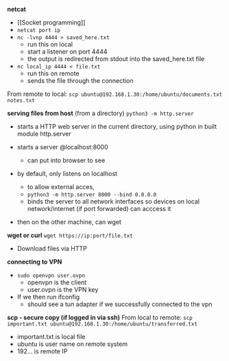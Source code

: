 

**netcat**
- [[Socket programming]]
- `netcat port ip`
- `nc -lvnp 4444 > saved_here.txt` 
	- run this on local
	- start a listener on port 4444
	- the output is redirected from stdout into the saved_here.txt file
- `nc local_ip 4444 < file.txt`
	- run this on remote
	- sends the file through the connection

From remote to local:
`scp ubuntu@192.168.1.30:/home/ubuntu/documents.txt notes.txt`

**serving files from host** (from a directory)
`python3 -m http.server`
- starts a HTTP web server in the current directory, using python in built module http.server
- starts a server @localhost:8000
	- can put into browser to see

- by default, only listens on localhost
	- to allow external acces,
	- `python3 -m http.server 8000 --bind 0.0.0.0`
	- binds the server to all network interfaces so devices on local network/internet (if port forwarded) can acccess it

- then on the other machine, can wget

**wget or curl**
`wget https://ip:port/file.txt`
- Download files via HTTP

**connecting to VPN**
- `sudo openvpn user.ovpn`
	- openvpn is the client
	- user.ovpn is the VPN key
- If we then run ifconfig
	- should see a tun adapter if we successfully connected to the vpn

**scp - secure copy (if logged in via ssh)** 
From local to remote:
`scp important.txt ubuntu@192.168.1.30:/home/ubuntu/transferred.txt`
- important.txt is local file
- ubuntu is user name on remote system
- 192... is remote IP
